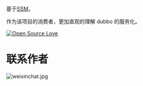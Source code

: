 
基于[SSM](https://github.com/crossoverJie/SSM)。

作为该项目的消费者，更加直观的理解 dubbo 的服务化。

[![Open Source Love](https://badges.frapsoft.com/os/v1/open-source.svg?v=103)](https://github.com/ellerbrock/open-source-badge/)

# 联系作者

![weixinchat.jpg](https://crossoverjie.top/uploads/weixinchat.jpg)


